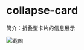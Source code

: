 # collapse-card

简介：折叠型卡片的信息展示

![截图](https://img.alicdn.com/tfs/TB1NXIUh2DH8KJjy1XcXXcpdXXa-956-270.png)





